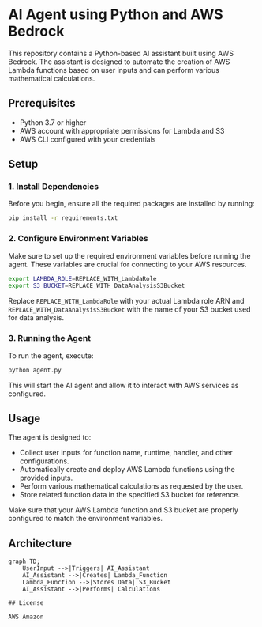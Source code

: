 
# AI Agent using Python and AWS Bedrock

This repository contains a Python-based AI assistant built using AWS Bedrock. The assistant is designed to automate the creation of AWS Lambda functions based on user inputs and can perform various mathematical calculations.

## Prerequisites

- Python 3.7 or higher
- AWS account with appropriate permissions for Lambda and S3
- AWS CLI configured with your credentials

## Setup

### 1. Install Dependencies

Before you begin, ensure all the required packages are installed by running:

```bash
pip install -r requirements.txt
```

### 2. Configure Environment Variables

Make sure to set up the required environment variables before running the agent. These variables are crucial for connecting to your AWS resources.

```bash
export LAMBDA_ROLE=REPLACE_WITH_LambdaRole
export S3_BUCKET=REPLACE_WITH_DataAnalysisS3Bucket
```

Replace `REPLACE_WITH_LambdaRole` with your actual Lambda role ARN and `REPLACE_WITH_DataAnalysisS3Bucket` with the name of your S3 bucket used for data analysis.

### 3. Running the Agent

To run the agent, execute:

```bash
python agent.py
```

This will start the AI agent and allow it to interact with AWS services as configured.

## Usage

The agent is designed to:

- Collect user inputs for function name, runtime, handler, and other configurations.
- Automatically create and deploy AWS Lambda functions using the provided inputs.
- Perform various mathematical calculations as requested by the user.
- Store related function data in the specified S3 bucket for reference.

Make sure that your AWS Lambda function and S3 bucket are properly configured to match the environment variables.

## Architecture

```mermaid
graph TD;
    UserInput -->|Triggers| AI_Assistant
    AI_Assistant -->|Creates| Lambda_Function
    Lambda_Function -->|Stores Data| S3_Bucket
    AI_Assistant -->|Performs| Calculations

## License

AWS Amazon
